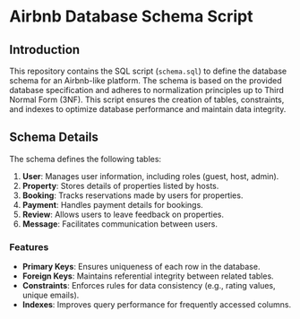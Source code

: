 # Airbnb Database Schema Script

## Introduction
This repository contains the SQL script (`schema.sql`) to define the database schema for an Airbnb-like platform. The schema is based on the provided database specification and adheres to normalization principles up to Third Normal Form (3NF). This script ensures the creation of tables, constraints, and indexes to optimize database performance and maintain data integrity.

## Schema Details
The schema defines the following tables:
1. **User**: Manages user information, including roles (guest, host, admin).
2. **Property**: Stores details of properties listed by hosts.
3. **Booking**: Tracks reservations made by users for properties.
4. **Payment**: Handles payment details for bookings.
5. **Review**: Allows users to leave feedback on properties.
6. **Message**: Facilitates communication between users.

### Features
- **Primary Keys**: Ensures uniqueness of each row in the database.
- **Foreign Keys**: Maintains referential integrity between related tables.
- **Constraints**: Enforces rules for data consistency (e.g., rating values, unique emails).
- **Indexes**: Improves query performance for frequently accessed columns.
